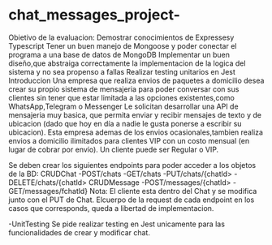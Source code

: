 # chat_messages_project-

Obietivo de la evaluacion:
Demostrar conocimientos de Expressesy Typescript
Tener un buen manejo de Mongoose y poder conectar el programa a una base de datos de MongoDB
Implementar un buen diseño,que abstraiga correctamente la implementacion de la logica del sistema y no sea propenso a fallas
Realizar testing unitarios en Jest
Introduccion
Una empresa que realiza envios de paquetes a domicilio desea crear su propio sistema de mensajeria para poder conversar con sus clientes sin tener que estar
limitada a las opciones existentes,como WhatsApp,Telegram o Messenger
Le solicitan desarrollar una API de mensajeria muy basica, que permita enviar y recibir mensajes de texto y de ubicacion (dado que hoy en día a nadie le gusta ponerse a
escribir su ubicacion).
Esta empresa ademas de los envios ocasionales,tambien realiza envios a domicilio ilimitados para clientes VIP con un costo mensual (en lugar de cobrar por envío). Un
cliente puede ser Regular o VIP.

Se deben crear los siguientes endpoints para poder acceder a los objetos de la BD:
CRUDChat
-POST/chats
-GET/chats
-PUT/chats/{chatld>
-DELETE/chats/{chatld>
CRUDMessage
-POST/messages/{chatld>
-GET/messages/fchatld}
Nota: El cliente esta dentro del Chat y se modifica junto con el PUT de Chat. Elcuerpo de la request de cada endpoint en los casos que corresponds, queda a libertad de
implementacion.

-UnitTesting
Se pide realizar testing en Jest unicamente para las funcionalidades de crear y modificar chat.
